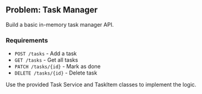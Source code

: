 ## Problem: Task Manager

Build a basic in-memory task manager API.

### Requirements
- `POST /tasks` - Add a task
- `GET /tasks` - Get all tasks
- `PATCH /tasks/{id}` - Mark as done
- `DELETE /tasks/{id}` - Delete task

Use the provided Task
Service and TaskItem classes to implement the logic.